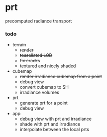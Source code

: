 # prt
precomputed radiance transport

### todo

- ~~terrain~~
    - ~~render~~
    - ~~tessellated LOD~~
    - ~~fix cracks~~
    - textured and nicely shaded
- cubemap
    - ~~render irradiance cubemap from a point~~
    - ~~debug view~~
    - convert cubemap to SH
    - irradiance volumes
- prt
    - generate prt for a point
    - debug view
- app
    - debug view with prt and irradiance
    - shade with prt and irradiance
    - interpolate between the local prts

